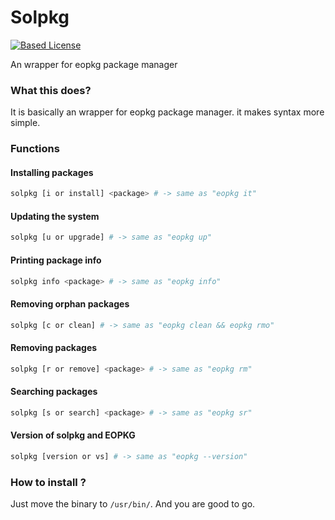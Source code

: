 # Solpkg

[![Based License](https://custom-icon-badges.herokuapp.com/badge/BASED_LICENSE-696969?logo=gigachad&style=for-the-badge)](https://github.com/thatonecalculator/BASED-LICENSE)

An wrapper for eopkg package manager

### What this does?

It is basically an wrapper for eopkg package manager. it makes syntax more simple.

### Functions

#### Installing packages
```bash
solpkg [i or install] <package> # -> same as "eopkg it"
```
#### Updating the system
```bash
solpkg [u or upgrade] # -> same as "eopkg up"
```

#### Printing package info
```bash
solpkg info <package> # -> same as "eopkg info"
```

#### Removing orphan packages
```bash
solpkg [c or clean] # -> same as "eopkg clean && eopkg rmo"
```

#### Removing packages
```bash
solpkg [r or remove] <package> # -> same as "eopkg rm"
```

#### Searching packages
```bash
solpkg [s or search] <package> # -> same as "eopkg sr"
```

#### Version of solpkg and EOPKG
```bash
solpkg [version or vs] # -> same as "eopkg --version"
```

### How to install ?
Just move the binary to ```/usr/bin/```. And you are good to go.
